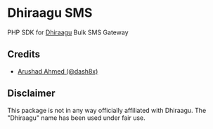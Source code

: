 # Dhiraagu SMS
PHP SDK for [Dhiraagu](https://dhiraagu.com.mv) Bulk SMS Gateway

## Credits

- [Arushad Ahmed (@dash8x)](http://arushad.org)

## Disclaimer

This package is not in any way officially affiliated with Dhiraagu.
The "Dhiraagu" name has been used under fair use.
